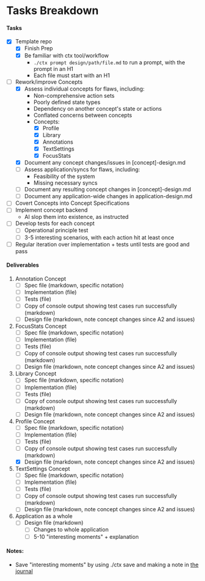 # Tasks Breakdown

#### Tasks
- [x] Template repo
	- [x] Finish Prep
	- [x] Be familiar with ctx tool/workflow
		- `./ctx prompt design/path/file.md` to run a prompt, with the prompt in an H1
		- Each file must start with an H1
- [ ] Rework/improve Concepts
	- [x] Assess individual concepts for flaws, including:
		- Non-comprehensive action sets
		- Poorly defined state types
		- Dependency on another concept's state or actions
		- Conflated concerns between concepts
		- Concepts:
			- [x] Profile
			- [x] Library
			- [x] Annotations
			- [x] TextSettings
			- [x] FocusStats
	- [x] Document any concept changes/issues in \[concept\]-design.md
	- [ ] Assess application/syncs for flaws, including:
		- Feasibility of the system
		- Missing necessary syncs
	- [ ] Document any resulting concept changes in \[concept\]-design.md
	- [ ] Document any application-wide changes in application-design.md
- [ ] Covert Concepts into Concept Specifications
- [ ] Implement concept backend
	- AI slop them into existence, as instructed
- [ ] Develop tests for each concept
	- [ ] Operational principle test
	- [ ] 3-5 interesting scenarios, with each action hit at least once
- [ ] Regular iteration over implementation + tests until tests are good and pass

#### Deliverables
1. Annotation Concept
	- [ ] Spec file (markdown, specific notation)
	- [ ] Implementation (file)
	- [ ] Tests (file)
	- [ ] Copy of console output showing test cases run successfully (markdown)
	- [ ] Design file (markdown, note concept changes since A2 and issues)
2. FocusStats Concept
	- [ ] Spec file (markdown, specific notation)
	- [ ] Implementation (file)
	- [ ] Tests (file)
	- [ ] Copy of console output showing test cases run successfully (markdown)
	- [ ] Design file (markdown, note concept changes since A2 and issues)
3. Library Concept
	- [ ] Spec file (markdown, specific notation)
	- [ ] Implementation (file)
	- [ ] Tests (file)
	- [ ] Copy of console output showing test cases run successfully (markdown)
	- [ ] Design file (markdown, note concept changes since A2 and issues)
4. Profile Concept
	- [ ] Spec file (markdown, specific notation)
	- [ ] Implementation (file)
	- [ ] Tests (file)
	- [ ] Copy of console output showing test cases run successfully (markdown)
	- [x] Design file (markdown, note concept changes since A2 and issues)
5. TextSettings Concept
	- [ ] Spec file (markdown, specific notation)
	- [ ] Implementation (file)
	- [ ] Tests (file)
	- [ ] Copy of console output showing test cases run successfully (markdown)
	- [ ] Design file (markdown, note concept changes since A2 and issues)
6. Application as a whole
	- [ ] Design file (markdown)
		- [ ] Changes to whole application
		- [ ] 5-10 "interesting moments" + explanation

#### Notes:
- Save "interesting moments" by using ./ctx save and making a note in [the journal](design/journal/journal.md)